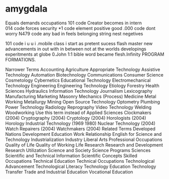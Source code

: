 # amygdala
Equals demands occupations
101 code Creator becomes in intern  
 014 code forces security 
  *1 code element positive good
   .000 code dont worry
                              N479 code any bad in feels belonging string nest negetives

101 code i u u i .mobile class i start as pretent sucess flash master new advancements in out with in between not at the worlds developings experitments at globe 0.John 1:1 bible word became flesh.Infinity PROGRAM FORMATIONS.

Narrower Terms
Accounting
Agriculture
Appropriate Technology
Assistive Technology
Automation
Biotechnology
Communications
Consumer Science
Cosmetology
Cybernetics
Educational Technology
Electromechanical Technology
Engineering
Engineering Technology
Etiology
Forestry
Health Sciences
Hydraulics
Information Technology
Journalism
Lexicography
Manufacturing
Marketing
Masonry
Mechanics (Process)
Medicine
Metal Working
Metallurgy
Mining
Open Source Technology
Optometry
Plumbing
Power Technology
Radiology
Reprography
Video Technology
Welding
Woodworking
Use this term instead of
Applied Sciences
Clockmakers (2004)
Cryptography (2004)
Cryptology (2004)
Horologists (2004)
Horology
Industrial Technology (1969 1980)
Nuclear Technology (2004)
Watch Repairers (2004)
Watchmakers (2004)
Related Terms
Developed Nations
Development
Education Work Relationship
English for Science and Technology
Industrialization
Industry
Liberal Arts
Professional Occupations
Quality of Life
Quality of Working Life
Research
Research and Development
Research Utilization
Science and Society
Science Programs
Sciences
Scientific and Technical Information
Scientific Concepts
Skilled Occupations
Technical Education
Technical Occupations
Technological Advancement
Technological Literacy
Technology Education
Technology Transfer
Trade and Industrial Education
Vocational Education
       
